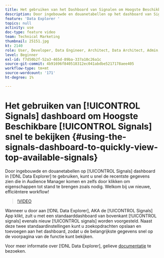```yaml
---
title: Het gebruiken van het Dashboard van Signalen om Hoogste Beschikbare Signalen snel te bekijken
description: Door ingebouwde en douanetabellen op het dashboard van Signals in Data Explorer te gebruiken, kunt u snel de recentste gegevens zien die in Audience Manager komen en zelfs door klikken om eigenschappen tot stand te brengen zoals nodig. Welkom bij uw nieuwe, efficiëntere workflow!
feature: 'Data Explorer '
topics: null
activity: use
doc-type: feature video
team: Technical Marketing
thumbnail: 25151.jpg
kt: 2140
role: User, Developer, Data Engineer, Architect, Data Architect, Admin, Leader
level: Beginner
exl-id: f7d50b2f-52a3-465d-89ba-337a10c26a1c
source-git-commit: 4b91696f840518312ec041abdbe5217178aee405
workflow-type: tm+mt
source-wordcount: '171'
ht-degree: 1%

---
```


# Het gebruiken van [!UICONTROL Signals] dashboard om Hoogste Beschikbare [!UICONTROL Signals] snel te bekijken {#using-the-signals-dashboard-to-quickly-view-top-available-signals}

Door ingebouwde en douanetabellen op [!UICONTROL Signals] dashboard in [!DNL Data Explorer] te gebruiken, kunt u snel de recentste gegevens zien die in Audience Manager komen en zelfs door klikken om eigenschappen tot stand te brengen zoals nodig. Welkom bij uw nieuwe, efficiëntere workflow!

>[!VIDEO](https://video.tv.adobe.com/v/25151/?quality=12)

Wanneer u door aan [!DNL Data Explorer], AKA de [!UICONTROL Signals] App klikt, zult u met een standaarddashboard van bovenkant [!UICONTROL signals] evenals nieuw [!UICONTROL signals] worden voorgesteld. Naast deze twee standaardinstellingen kunt u zoekopdrachten opslaan en toevoegen aan het dashboard, zodat u de belangrijkste gegevens snel op de voorpagina van de functie kunt bekijken.

Voor meer informatie over [!DNL Data Explorer], gelieve [documentatie](https://experiencecloud.adobe.com/resources/help/en_US/aam/data-explorer.html) te bezoeken.
